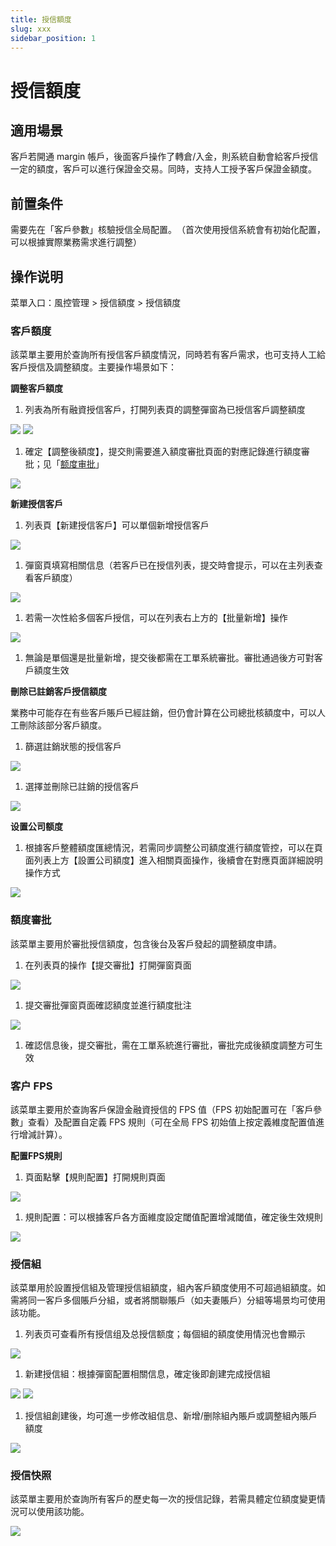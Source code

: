 ```yaml
---
title: 授信額度
slug: xxx
sidebar_position: 1
---
```



# 授信額度

## 適用場景

客戶若開通 margin 帳戶，後面客戶操作了轉倉/入金，則系統自動會給客戶授信一定的額度，客戶可以進行保證金交易。同時，支持人工授予客戶保證金額度。

## 前置条件

需要先在「客戶參數」核驗授信全局配置。​
（首次使用授信系統會有初始化配置，可以根據實際業務需求進行調整）

## 操作说明

菜單入口：風控管理  &gt; 授信額度 &gt; 授信額度

### 客戶額度

該菜單主要用於查詢所有授信客戶額度情況，同時若有客戶需求，也可支持人工給客戶授信及調整額度。​
主要操作場景如下：

**調整客戶額度**

1. 列表為所有融資授信客戶，打開列表頁的調整彈窗為已授信客戶調整額度

<img src="/assets/MgIMbRy5RoqIS5xNnZhcOlyMn2d.png"/>

<img src="/assets/D6CmbBk0UoHIKYxb7mKcBLirn9c.png"/>

1. 確定【調整後額度】，提交則需要進入額度審批頁面的對應記錄進行額度審批；见「[额度审批](https://longbridge.feishu.cn/docx/H1NgdfrSlo81gqxb2TZc9ccwnFQ#JQcidvfLvoDB7gxvNBncjwYYnoh)」

<img src="/assets/HoMubG5OHoBaFLxqfnecAn69nHh.png"/>

**新建授信客戶**

1. 列表頁【新建授信客戶】可以單個新增授信客戶

<img src="/assets/ZpmNb37WmoecDGxFyD9chPNJnah.png"/>

1. 彈窗頁填寫相關信息（若客戶已在授信列表，提交時會提示，可以在主列表查看客戶額度）

<img src="/assets/Effzbxo6eotTUKx2KDVch55SnOc.png"/>

1. 若需一次性給多個客戶授信，可以在列表右上方的【批量新增】操作

<img src="/assets/H6CcbL8LdoD8zyx2YjDcTdvanwc.png"/>

1. 無論是單個還是批量新增，提交後都需在工單系統審批。審批通過後方可對客戶額度生效

**刪除已註銷客戶授信額度**

業務中可能存在有些客戶賬戶已經註銷，但仍會計算在公司總批核額度中，可以人工刪除該部分客戶額度。

1. 篩選註銷狀態的授信客戶

<img src="/assets/WBMrbGOk8oJwRVxwrZwcNHJ5nCc.png"/>

1. 選擇並刪除已註銷的授信客戶

<img src="/assets/EsExb3TtZo36YXxKTjKcGPSIn0f.png"/>

**设置公司额度**

1. 根據客戶整體額度匯總情況，若需同步調整公司額度進行額度管控，可以在頁面列表上方【設置公司額度】進入相關頁面操作，後續會在對應頁面詳細說明操作方式

<img src="/assets/DqrXb3rxaoRUutxqgQhcYtwCn2d.png"/>

### 額度審批

該菜單主要用於審批授信額度，包含後台及客戶發起的調整額度申請。

1. 在列表頁的操作【提交審批】打開彈窗頁面

<img src="/assets/XzZ2bOHsLoreUlxH0GZcetEmn9f.png"/>

1. 提交審批彈窗頁面確認額度並進行額度批注

<img src="/assets/T2hGbjTqUo9N5Zxzyi7cDP4bnYf.png"/>

1. 確認信息後，提交審批，需在工單系統進行審批，審批完成後額度調整方可生效

### 客户 FPS

該菜單主要用於查詢客戶保證金融資授信的 FPS 值（FPS 初始配置可在「客戶參數」查看）及配置自定義 FPS 規則（可在全局 FPS 初始值上按定義維度配置值進行增減計算）。

**配置****FPS****規則**

1. 頁面點擊【規則配置】打開規則頁面

<img src="/assets/QKwEbck1WoOFUoxbhRicxNWynEH.png"/>

1. 規則配置：可以根據客戶各方面維度設定閾值配置增減閾值，確定後生效規則

<img src="/assets/WeIyb7TyXoVXW7xpKwOcDUvynKg.png"/>

### 授信組

該菜單用於設置授信組及管理授信組額度，組內客戶額度使用不可超過組額度。如需將同一客戶多個賬戶分組，或者將關聯賬戶（如夫妻賬戶）分組等場景均可使用該功能。

1. 列表页可查看所有授信组及总授信额度；每個組的額度使用情況也會顯示

<img src="/assets/EbvqbkjZaoQeqjxyphJcRyDFnvb.png"/>

1. 新建授信組：根據彈窗配置相關信息，確定後即創建完成授信組

<img src="/assets/MkW1bsjxZoHCcYxDTJzcUPWfnVg.png"/>

<img src="/assets/Yg45bxN1toamCpxFSAoc6Y6VnHb.png"/>

1. 授信組創建後，均可進一步修改組信息、新增/删除組內賬戶或調整組內賬戶額度

<img src="/assets/VOcebTvtgoCQDQxEMQdcpofznNb.png"/>

### 授信快照

該菜單主要用於查詢所有客戶的歷史每一次的授信記錄，若需具體定位額度變更情況可以使用該功能。

<img src="/assets/KwyObE4Wdo2nawx997UcJmGTnvc.png"/>

